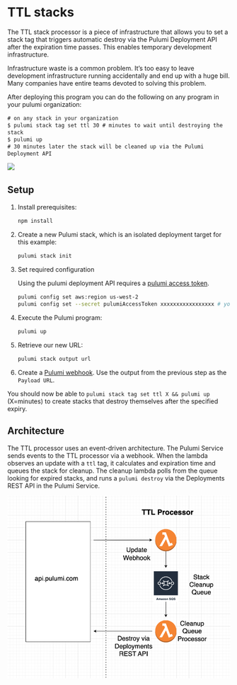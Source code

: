 # TTL stacks

The TTL stack processor is a piece of infrastructure that allows you to set a stack tag that triggers automatic destroy via the Pulumi Deployment API after the expiration time passes. This enables temporary development infrastructure.

Infrastructure waste is a common problem. It’s too easy to leave development infrastructure running accidentally and end up with a huge bill. Many companies have entire teams devoted to solving this problem.

After deploying this program you can do the following on any program in your pulumi organization:

```console
# on any stack in your organization
$ pulumi stack tag set ttl 30 # minutes to wait until destroying the stack
$ pulumi up 
# 30 minutes later the stack will be cleaned up via the Pulumi Deployment API
```

![](./deploy-stack-reaper.gif)

## Setup

1. Install prerequisites:

    ```bash
    npm install
    ```

1. Create a new Pulumi stack, which is an isolated deployment target for this example:

    ```bash
    pulumi stack init
    ```

1. Set required configuration

    Using the pulumi deployment API requires a [pulumi access token](https://www.pulumi.com/docs/intro/pulumi-service/accounts/#access-tokens). 

    ```bash
    pulumi config set aws:region us-west-2
    pulumi config set --secret pulumiAccessToken xxxxxxxxxxxxxxxxx # your access token value
    ```

1. Execute the Pulumi program:

    ```bash
    pulumi up
    ```

1. Retrieve our new URL:

    ```bash
    pulumi stack output url
    ```

1. Create a [Pulumi webhook](https://www.pulumi.com/docs/intro/console/extensions/webhooks/). Use the output from the previous step as the `Payload URL`.

You should now be able to `pulumi stack tag set ttl X && pulumi up` (X=minutes) to create stacks that destroy themselves after the specified expiry.


## Architecture

The TTL processor uses an event-driven architecture. The Pulumi Service sends events to the TTL processor via a webhook. When the lambda observes an update with a `ttl` tag, it calculates and expiration time and queues the stack for cleanup. The cleanup lambda polls from the queue looking for expired stacks, and runs a `pulumi destroy` via the Deployments REST API in the Pulumi Service.

![](./ttl-stacks-architecture.png)
